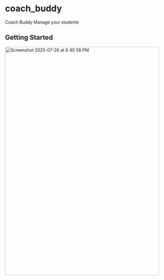 # coach_buddy

Coach Buddy Manage your students

## Getting Started

<img width="504" height="745" alt="Screenshot 2025-07-26 at 6 40 58 PM" src="https://github.com/user-attachments/assets/71c3583c-f95e-45e8-85a7-0e52a08bc772" />

